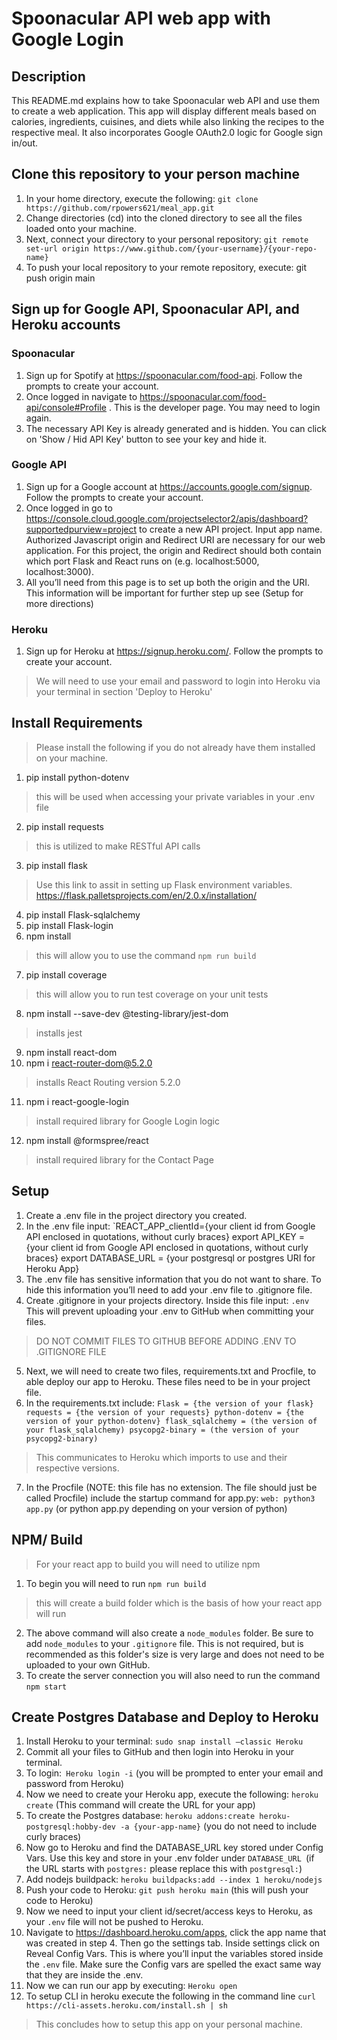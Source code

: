 

# Spoonacular API web app with Google Login


## Description

This README.md explains how to take Spoonacular web API and use them to create a web application. This app will display different meals based on calories, ingredients, cuisines, and diets while also linking the recipes to the respective meal. It also incorporates Google OAuth2.0 logic for Google sign in/out. 

## Clone this repository to your person machine
	  
1.	In your home directory, execute the following: `git clone https://github.com/rpowers621/meal_app.git`
2.	Change directories (cd) into the cloned directory to see all the files loaded onto your machine. 
3.	Next, connect your directory to your personal repository: `git remote set-url origin https://www.github.com/{your-username}/{your-repo-name} `
4.	To push your local repository to your remote repository, execute: git push origin main

## Sign up for Google API, Spoonacular API, and Heroku accounts

### Spoonacular
1.	Sign up for Spotify at https://spoonacular.com/food-api. Follow the prompts to create your account.
2.	Once logged in navigate to https://spoonacular.com/food-api/console#Profile . This is the developer page. You may need to login again.
3.	The necessary API Key is already generated and is hidden. You can click on 'Show / Hid API Key' button to see your key and hide it. 

### Google API
1.	Sign up for a Google account at https://accounts.google.com/signup. Follow the prompts to create your account. 
2.	 Once logged in go to https://console.cloud.google.com/projectselector2/apis/dashboard?supportedpurview=project to create a new API project. Input app name. Authorized Javascript origin and Redirect URI are necessary for our web application. For this project, the origin and Redirect should both contain which port Flask and React runs on (e.g. localhost:5000, localhost:3000).
3.	All you’ll need from this page is to set up both the origin and the URI. This information will be important for further step up see (Setup for more directions) 

### Heroku
1.	Sign up for Heroku at https://signup.heroku.com/. Follow the prompts to create your account. 

> We will need to use your email and password to login into Heroku via your terminal in section 'Deploy to Heroku'



## Install Requirements
> Please install the following if you do not already have them installed on your machine.

1.	pip install python-dotenv 
> this will be used when accessing your private variables in your .env file
2.	pip install requests 
> this is utilized to make RESTful API calls
3.	pip install flask
> Use this link to assit in setting up Flask environment variables. https://flask.palletsprojects.com/en/2.0.x/installation/
4. pip install Flask-sqlalchemy
5. pip install Flask-login
6. npm install
> this will allow you to use the command `npm run build`
7. pip install coverage
> this will allow you to run test coverage on your unit tests
8. npm install --save-dev @testing-library/jest-dom
> installs jest
9. npm install react-dom
10. npm i react-router-dom@5.2.0
> installs React Routing version 5.2.0 
11. npm i react-google-login
> install required library for Google Login logic
12. npm install @formspree/react
> install required library for the Contact Page




## Setup

1.	Create a .env file in the project directory you created.
2.	In the .env file input: 
`REACT_APP_clientId={your client id from Google API enclosed in quotations, without curly braces}
export API_KEY = {your client id from Google API enclosed in quotations, without curly braces}
export DATABASE_URL = {your postgresql or postgres URI for Heroku App}
3.	The .env file has sensitive information that you do not want to share. To hide this information you’ll need to add your .env file to .gitignore file.
4.	Create .gitignore in your projects directory. Inside this file input: `.env`
This will prevent uploading your .env to GitHub when committing your files. 
> DO NOT COMMIT FILES TO GITHUB BEFORE ADDING .ENV TO .GITIGNORE FILE
5.	Next, we will need to create two files, requirements.txt and Procfile, to able deploy our app to Heroku. These files need to be in your project file.
6.	In the requirements.txt include:
`Flask = {the version of your flask}
requests = {the version of your requests}
python-dotenv = {the version of your python-dotenv}
flask_sqlalchemy = (the version of your flask_sqlalchemy)
psycopg2-binary = (the version of your psycopg2-binary)`
> This communicates to Heroku which imports to use and their respective versions.

7.	In the Procfile (NOTE: this file has no extension. The file should just be called Procfile) include the startup command for app.py:
`web: python3 app.py` (or python app.py depending on your version of python)  


## NPM/ Build 
> For your react app to build you will need to utilize npm
1. To begin you will need to run `npm run build`
> this will create a build folder which is the basis of how your react app will run
2. The above command will also create a `node_modules` folder. Be sure to add `node_modules` to your `.gitignore` file. This is not required, but is recommended as this folder's size is very large and does not need to be uploaded to your own GitHub. 
3. To create the server connection you will also need to run the command `npm start`

## Create Postgres Database and Deploy to Heroku

1.	Install Heroku to your terminal: `sudo snap install –classic Heroku`
2.	Commit all your files to GitHub and then login into Heroku in your terminal.
3.	To login:` Heroku login -i` (you will be prompted to enter your email and password from Heroku)
4.	Now we need to create your Heroku app, execute the following: `heroku create` (This command will create the URL for your app)
5.  To create the Postgres database: `heroku addons:create heroku-postgresql:hobby-dev -a {your-app-name}` (you do not need to include curly braces)
6.  Now go to Heroku and find the DATABASE_URL key stored under Config Vars. Use this key and store in your .env folder under `DATABASE_URL `(if the URL starts with `postgres:` please replace this with `postgresql:`)
8.  Add nodejs buildpack: `heroku buildpacks:add --index 1 heroku/nodejs`
9.	Push your code to Heroku: `git push heroku main` (this will push your code to Heroku)
10.	Now we need to input your client id/secret/access keys to Heroku, as your `.env` file will not be pushed to Heroku.
11.	Navigate to https://dashboard.heroku.com/apps, click the app name that was created in step 4. Then go the settings tab. Inside settings click on Reveal Config Vars. This is where you’ll input the variables stored inside the `.env` file. Make sure the Config vars are spelled the exact same way that they are inside the .env.
12.	Now we can run our app by executing: `Heroku open`
13. To setup CLI in heroku execute the following in the command line `curl https://cli-assets.heroku.com/install.sh | sh`

> This concludes how to setup this app on your personal machine. 


